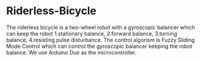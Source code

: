 # Riderless-Bicycle
The riderless bicycle is a two-wheel robot with a gyroscopic balancer which can keep the robot 1.stationary balance, 2.forward balance, 3.turning balance, 4.resisting pulse disturbance.
The control algorism is Fuzzy Sliding Mode Control which can control the gyroscopic balancer keeping the robot balance.
We use Arduino Due as the microcontroller.
